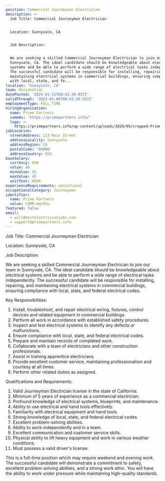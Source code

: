 ```yaml
---
position: Commercial Journeyman Electrician
description: >-
  Job Title: Commercial Journeyman Electrician


  Location: Sunnyvale, CA


  Job Description:


  We are seeking a skilled Commercial Journeyman Electrician to join our team in
  Sunnyvale, CA. The ideal candidate should be knowledgeable about electrical
  systems and be able to perform a wide range of electrical tasks independently.
  The successful candidate will be responsible for installing, repairing, and
  maintaining electrical systems in commercial buildings, ensuring compliance
  with local, state, and fe...
location: 'Sunnyvale, CA'
team: Residential
datePosted: '2025-01-21T08:41:30.937Z'
validThrough: '2025-03-06T08:41:30.937Z'
employmentType: FULL_TIME
hiringOrganization:
  name: Prime Partners
  sameAs: 'https://primepartners.info/'
  logo: >-
    https://primepartners.info/wp-content/uploads/2020/05/cropped-Prime-Partners-Logo-NO-BG-1-1.png
jobLocation:
  streetAddress: 123 Main Street
  addressLocality: Sunnyvale
  addressRegion: CA
  postalCode: '94086'
  addressCountry: USA
baseSalary:
  currency: USD
  value: 40
  minValue: 35
  maxValue: 45
  unitText: HOUR
experienceRequirements: seniorLevel
occupationalCategory: Journeyman
identifier:
  name: Prime Partners
  value: COMM-mqr65w
featured: false
email:
  - will@bestelectricianjobs.com
  - support@primepartners.info
---
```




Job Title: Commercial Journeyman Electrician

Location: Sunnyvale, CA

Job Description:

We are seeking a skilled Commercial Journeyman Electrician to join our team in Sunnyvale, CA. The ideal candidate should be knowledgeable about electrical systems and be able to perform a wide range of electrical tasks independently. The successful candidate will be responsible for installing, repairing, and maintaining electrical systems in commercial buildings, ensuring compliance with local, state, and federal electrical codes.

Key Responsibilities:

1. Install, troubleshoot, and repair electrical wiring, fixtures, control devices and related equipment in commercial buildings.
2. Perform all work in accordance with established safety procedures.
3. Inspect and test electrical systems to identify any defects or malfunctions.
4. Ensure compliance with local, state, and federal electrical codes.
5. Prepare and maintain records of completed work.
6. Collaborate with a team of electricians and other construction professionals.
7. Assist in training apprentice electricians.
8. Provide excellent customer service, maintaining professionalism and courtesy at all times.
9. Perform other related duties as assigned.

Qualifications and Requirements:

1. Valid Journeyman Electrician license in the state of California.
2. Minimum of 5 years of experience as a commercial electrician.
3. Profound knowledge of electrical systems, blueprints, and maintenance.
4. Ability to use electrical and hand tools effectively.
5. Familiarity with electrical equipment and hand tools.
6. Strong knowledge of local, state, and federal electrical codes.
7. Excellent problem-solving abilities.
8. Ability to work independently and in a team.
9. Excellent communication and customer service skills.
10. Physical ability to lift heavy equipment and work in various weather conditions.
11. Must possess a valid driver's license.

This is a full-time position which may require weekend and evening work. The successful candidate will demonstrate a commitment to safety, excellent problem-solving abilities, and a strong work ethic. You will have the ability to work under pressure while maintaining high-quality standards.
